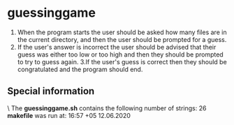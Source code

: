 # guessinggame 
1. When the program starts the user should be asked how many files are in the current directory, and then the user should be prompted for a guess.
 2. If the user's answer is incorrect the user should be advised that their guess was either too low or too high and then they should be prompted to try to guess again.
 3.If the user's guess is correct then they should be congratulated and the program should end.
## Special information 
 \ The **guessinggame.sh** contains the following number of strings: 26
**makefile** was run at: 16:57 +05 12.06.2020
